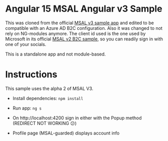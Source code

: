 # Angular 15 MSAL Angular v3 Sample

This was cloned from the official [MSAL v3 sample app](https://github.com/AzureAD/microsoft-authentication-library-for-js/tree/dev/samples/msal-angular-v3-samples/angular15-sample-app) and edited to be compatible with an Azure AD B2C configuration. Also it was changed to not rely on NG-modules anymore. The client id used is the one used by Microsoft in its official [MSAL v2 B2C sample](https://github.com/AzureAD/microsoft-authentication-library-for-js/blob/dev/samples/msal-angular-v2-samples/angular-b2c-sample-app/src/environments/environment.dev.ts), so you can readily sign in with one of your socials.

This is a standalone app and not module-based.

# Instructions

This sample uses the alpha 2 of MSAL V3.

* Install dependencies: `npm install`

* Run app: `ng s`

* On http://localhost:4200 sign in either with the Popup method (REDIRECT NOT WORKING 😕)

* Profile page (MSAL-guarded) displays account info
